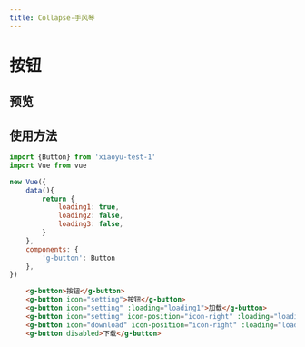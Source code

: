 ```yaml
---
title: Collapse-手风琴 
---
```


# 按钮

## 预览


<clientOnly>
    <button-demo style="margin-top: 16px"></button-demo>
</clientOnly>

## 使用方法
``` javascript 
import {Button} from 'xiaoyu-test-1' 
import Vue from vue

new Vue({
    data(){
        return {
            loading1: true,   
            loading2: false,   
            loading3: false,   
        }
    },
    components: {
        'g-button': Button
    },
})
```

``` html 
    <g-button>按钮</g-button>
    <g-button icon="setting">按钮</g-button>
    <g-button icon="setting" :loading="loading1">加载</g-button>
    <g-button icon="setting" icon-position="icon-right" :loading="loading2" @click="loading2=!loading2">设置</g-button>
    <g-button icon="download" icon-position="icon-right" :loading="loading3" @click="loading3=!loading3">下载</g-button>
    <g-button disabled>下载</g-button>
```

